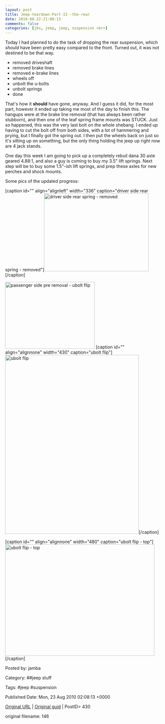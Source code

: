 ```yaml
---
layout: post
title: Jeep-teardown-Part-II--the-rear
date: 2010-08-22-21:08:13
comments: false
categories: [jbs, jeep, jeep, suspension <br>]
---
```


Today I had planned to do the task of dropping the rear suspension, which <em>should</em> have been pretty easy compared to the front.  Turned out, it was not destined to be that way.

 <ul>
<li>removed driveshaft</li>
<li>removed brake lines</li>
<li>removed e-brake lines</li>
<li>wheels off</li>
<li>unbolt the u-bolts</li>
<li>unbolt springs</li>
<li>done</li>
</ul>
That's how it <strong>should</strong> have gone, anyway.  And I guess it did, for the most part, however it ended up taking me most of the day to finish this.  The hangups were at the brake line removal (that has always been rather stubborn), and then one of the leaf spring frame mounts was STUCK.  Just so happened, this was the very last bolt on the whole shebang.  I ended up having to cut the bolt off from both sides, with a lot of hammering and prying, but I finally got the spring out.  I then put the wheels back on just so it's sitting up on something, but the only thing holding the jeep up right now are 4 jack stands.

 One day this week I am going to pick up a completely rebuil dana 30 axle geared 4.88:1, and also a guy is coming to buy my 3.5" lift springs.  Next step will be to buy some 1.5"-ish lift springs, and prep these axles for new perches and shock mounts.

 Some pics of the updated progress:

 [caption id="" align="alignleft" width="336" caption="driver side rear spring - removed"]<img class="  " title="driver side rear spring - removed" src="http://lh5.ggpht.com/_d4xnJM_h7n4/THGaqBdfRHI/AAAAAAAAACA/gw4ft32pz0w/s800/IMG_20100822_122028.jpg" alt="driver side rear spring - removed" width="336" height="251" />[/caption]

 <img class="alignnone" title="passenger side pre removal - ubolt flip" src="http://lh3.ggpht.com/_d4xnJM_h7n4/THGbWPYhFOI/AAAAAAAAACE/MeOdVZRSw1E/s800/IMG_20100822_122010.jpg" alt="passenger side pre removal - ubolt flip" width="288" height="215" />
[caption id="" align="alignnone" width="430" caption="ubolt flip"]<img title="ubolt flip" src="http://lh3.ggpht.com/_d4xnJM_h7n4/THGdVCfRRPI/AAAAAAAAACM/nKII81IKIpY/s576/IMG_20100822_121958.jpg" alt="ubolt flip" width="430" height="576" />[/caption]

 [caption id="" align="alignnone" width="480" caption="ubolt flip - top"]<img class=" " title="ubolt flip - top" src="http://lh5.ggpht.com/_d4xnJM_h7n4/THGdm2fU38I/AAAAAAAAACU/Vk-Nqn5bvcM/s800/IMG_20100822_121949.jpg" alt="ubolt flip - top" width="480" height="359" />[/caption] 

 

Posted by: jamba

Category: ##jeep stuff 

Tags:  #jeep #suspension 


Published Date: Mon, 23 Aug 2010 02:08:13 +0000 

<a href="http://factorq.net/2010/08/22/jeep-teardown-part-ii-the-rear/">Original URL</a> | <a href="http://factorq.net/?p=430">Original guid</a> | PostID= 430

 original filename: 146